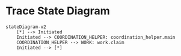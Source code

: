 # Trace State Diagram

```mermaid
stateDiagram-v2
    [*] --> Initiated
    Initiated --> COORDINATION_HELPER: coordination_helper.main
    COORDINATION_HELPER --> WORK: work.claim
    Initiated --> [*]
```
